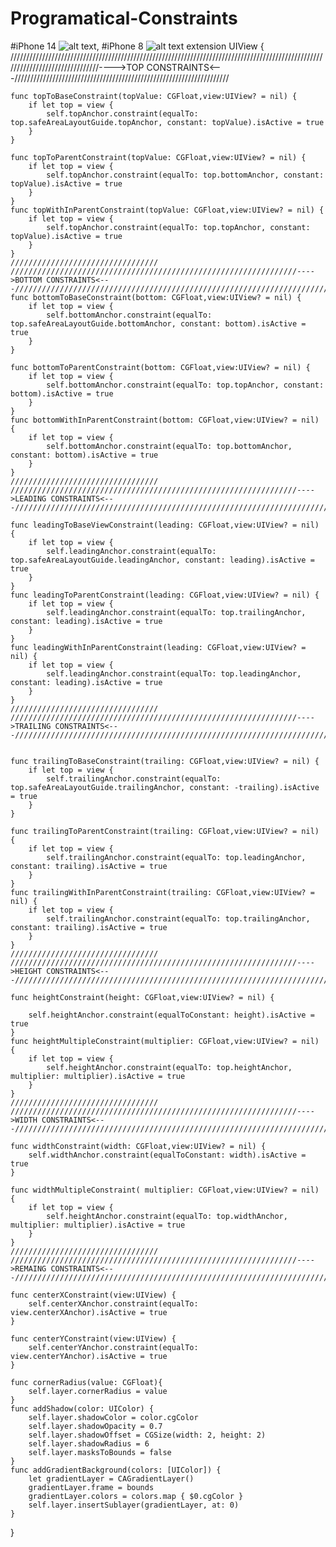 # Programatical-Constraints
#iPhone 14 ![alt text](https://github.com/jmohanr/Programatical-Constraints/blob/main/demoiPhone14pro.gif),
#iPhone 8 ![alt text](https://github.com/jmohanr/Programatical-Constraints/blob/main/demoiPhone8.gif)
extension UIView {
    ///////////////////////////////////////////////////////////////////////////////////////////////////////////////////////////////---->TOP CONSTRAINTS<---////////////////////////////////////////////////////////////////////
    
    func topToBaseConstraint(topValue: CGFloat,view:UIView? = nil) {
        if let top = view {
            self.topAnchor.constraint(equalTo: top.safeAreaLayoutGuide.topAnchor, constant: topValue).isActive = true
        }
    }
    
    func topToParentConstraint(topValue: CGFloat,view:UIView? = nil) {
        if let top = view {
            self.topAnchor.constraint(equalTo: top.bottomAnchor, constant: topValue).isActive = true
        }
    }
    func topWithInParentConstraint(topValue: CGFloat,view:UIView? = nil) {
        if let top = view {
            self.topAnchor.constraint(equalTo: top.topAnchor, constant: topValue).isActive = true
        }
    }
    ///////////////////////////////// ////////////////////////////////////////////////////////////////---->BOTTOM CONSTRAINTS<---///////////////////////////////////////////////////////////////////////////////////////////////////////////////////////////////////////////////////////////////////////////////////////////////////
    func bottomToBaseConstraint(bottom: CGFloat,view:UIView? = nil) {
        if let top = view {
            self.bottomAnchor.constraint(equalTo: top.safeAreaLayoutGuide.bottomAnchor, constant: bottom).isActive = true
        }
    }
    
    func bottomToParentConstraint(bottom: CGFloat,view:UIView? = nil) {
        if let top = view {
            self.bottomAnchor.constraint(equalTo: top.topAnchor, constant: bottom).isActive = true
        }
    }
    func bottomWithInParentConstraint(bottom: CGFloat,view:UIView? = nil) {
        if let top = view {
            self.bottomAnchor.constraint(equalTo: top.bottomAnchor, constant: bottom).isActive = true
        }
    }
    ///////////////////////////////// ////////////////////////////////////////////////////////////////---->LEADING CONSTRAINTS<---///////////////////////////////////////////////////////////////////////////////////////////////////////////////////////////////////////////////////////////////////////////////////////////////////
    
    func leadingToBaseViewConstraint(leading: CGFloat,view:UIView? = nil) {
        if let top = view {
            self.leadingAnchor.constraint(equalTo: top.safeAreaLayoutGuide.leadingAnchor, constant: leading).isActive = true
        }
    }
    func leadingToParentConstraint(leading: CGFloat,view:UIView? = nil) {
        if let top = view {
            self.leadingAnchor.constraint(equalTo: top.trailingAnchor, constant: leading).isActive = true
        }
    }
    func leadingWithInParentConstraint(leading: CGFloat,view:UIView? = nil) {
        if let top = view {
            self.leadingAnchor.constraint(equalTo: top.leadingAnchor, constant: leading).isActive = true
        }
    }
    ///////////////////////////////// ////////////////////////////////////////////////////////////////---->TRAILING CONSTRAINTS<---///////////////////////////////////////////////////////////////////////////////////////////////////////////////////////////////////////////////////////////////////////////////////////////////////
    
    
    func trailingToBaseConstraint(trailing: CGFloat,view:UIView? = nil) {
        if let top = view {
            self.trailingAnchor.constraint(equalTo: top.safeAreaLayoutGuide.trailingAnchor, constant: -trailing).isActive = true
        }
    }
    
    func trailingToParentConstraint(trailing: CGFloat,view:UIView? = nil) {
        if let top = view {
            self.trailingAnchor.constraint(equalTo: top.leadingAnchor, constant: trailing).isActive = true
        }
    }
    func trailingWithInParentConstraint(trailing: CGFloat,view:UIView? = nil) {
        if let top = view {
            self.trailingAnchor.constraint(equalTo: top.trailingAnchor, constant: trailing).isActive = true
        }
    }
    ///////////////////////////////// ////////////////////////////////////////////////////////////////---->HEIGHT CONSTRAINTS<---///////////////////////////////////////////////////////////////////////////////////////////////////////////////////////////////////////////////////////////////////////////////////////////////////
    
    func heightConstraint(height: CGFloat,view:UIView? = nil) {
        
        self.heightAnchor.constraint(equalToConstant: height).isActive = true
    }
    func heightMultipleConstraint(multiplier: CGFloat,view:UIView? = nil) {
        if let top = view {
            self.heightAnchor.constraint(equalTo: top.heightAnchor, multiplier: multiplier).isActive = true
        }
    }
    ///////////////////////////////// ////////////////////////////////////////////////////////////////---->WIDTH CONSTRAINTS<---///////////////////////////////////////////////////////////////////////////////////////////////////////////////////////////////////////////////////////////////////////////////////////////////////
    
    func widthConstraint(width: CGFloat,view:UIView? = nil) {
        self.widthAnchor.constraint(equalToConstant: width).isActive = true
    }
    
    func widthMultipleConstraint( multiplier: CGFloat,view:UIView? = nil) {
        if let top = view {
            self.heightAnchor.constraint(equalTo: top.widthAnchor, multiplier: multiplier).isActive = true
        }
    }
    ///////////////////////////////// ////////////////////////////////////////////////////////////////---->REMAING CONSTRAINTS<---///////////////////////////////////////////////////////////////////////////////////////////////////////////////////////////////////////////////////////////////////////////////////////////////////
    
    func centerXConstraint(view:UIView) {
        self.centerXAnchor.constraint(equalTo: view.centerXAnchor).isActive = true
    }
    
    func centerYConstraint(view:UIView) {
        self.centerYAnchor.constraint(equalTo: view.centerYAnchor).isActive = true
    }
    
    func cornerRadius(value: CGFloat){
        self.layer.cornerRadius = value
    }
    func addShadow(color: UIColor) {
        self.layer.shadowColor = color.cgColor
        self.layer.shadowOpacity = 0.7
        self.layer.shadowOffset = CGSize(width: 2, height: 2)
        self.layer.shadowRadius = 6
        self.layer.masksToBounds = false
    }
    func addGradientBackground(colors: [UIColor]) {
        let gradientLayer = CAGradientLayer()
        gradientLayer.frame = bounds
        gradientLayer.colors = colors.map { $0.cgColor }
        self.layer.insertSublayer(gradientLayer, at: 0)
    }
}


